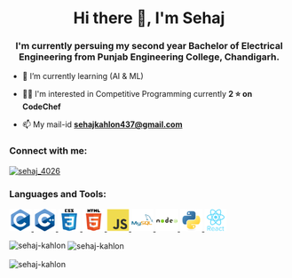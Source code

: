 <h1 align="center">Hi there 👋, I'm Sehaj</h1>
<h3 align="center">I'm currently persuing my second year Bachelor of Electrical Engineering from Punjab Engineering College, Chandigarh.</h3>

- 🌱 I’m currently learning (AI & ML)

- 👨‍💻 I'm interested in Competitive Programming currently **2 ⭐ on CodeChef**

- 📫 My mail-id **sehajkahlon437@gmail.com**

<h3 align="left">Connect with me:</h3>
<p align="left">
<a href="https://www.codechef.com/users/sehaj_4026" target="blank"><img align="center" src="https://cdn.jsdelivr.net/npm/simple-icons@3.1.0/icons/codechef.svg" alt="sehaj_4026" height="30" width="40" /></a>
</p>

<h3 align="left">Languages and Tools:</h3>
<p align="left"> <a href="https://www.cprogramming.com/" target="_blank" rel="noreferrer"> <img src="https://raw.githubusercontent.com/devicons/devicon/master/icons/c/c-original.svg" alt="c" width="40" height="40"/> </a> <a href="https://www.w3schools.com/cpp/" target="_blank" rel="noreferrer"> <img src="https://raw.githubusercontent.com/devicons/devicon/master/icons/cplusplus/cplusplus-original.svg" alt="cplusplus" width="40" height="40"/> </a> <a href="https://www.w3schools.com/css/" target="_blank" rel="noreferrer"> <img src="https://raw.githubusercontent.com/devicons/devicon/master/icons/css3/css3-original-wordmark.svg" alt="css3" width="40" height="40"/> </a> <a href="https://www.w3.org/html/" target="_blank" rel="noreferrer"> <img src="https://raw.githubusercontent.com/devicons/devicon/master/icons/html5/html5-original-wordmark.svg" alt="html5" width="40" height="40"/> </a> <a href="https://developer.mozilla.org/en-US/docs/Web/JavaScript" target="_blank" rel="noreferrer"> <img src="https://raw.githubusercontent.com/devicons/devicon/master/icons/javascript/javascript-original.svg" alt="javascript" width="40" height="40"/> </a> <a href="https://www.mysql.com/" target="_blank" rel="noreferrer"> <img src="https://raw.githubusercontent.com/devicons/devicon/master/icons/mysql/mysql-original-wordmark.svg" alt="mysql" width="40" height="40"/> </a> <a href="https://nodejs.org" target="_blank" rel="noreferrer"> <img src="https://raw.githubusercontent.com/devicons/devicon/master/icons/nodejs/nodejs-original-wordmark.svg" alt="nodejs" width="40" height="40"/> </a> <a href="https://www.python.org" target="_blank" rel="noreferrer"> <img src="https://raw.githubusercontent.com/devicons/devicon/master/icons/python/python-original.svg" alt="python" width="40" height="40"/> </a> <a href="https://reactjs.org/" target="_blank" rel="noreferrer"> <img src="https://raw.githubusercontent.com/devicons/devicon/master/icons/react/react-original-wordmark.svg" alt="react" width="40" height="40"/> </a> </p>

<p><img align="left" src="https://github-readme-stats.vercel.app/api/top-langs?username=sehaj-kahlon&show_icons=true&locale=en&layout=compact" alt="sehaj-kahlon" /></p>

<p>&nbsp;<img align="center" src="https://github-readme-stats.vercel.app/api?username=sehaj-kahlon&show_icons=true&locale=en" alt="sehaj-kahlon" /></p>

<p><img align="center" src="https://github-readme-streak-stats.herokuapp.com/?user=sehaj-kahlon&" alt="sehaj-kahlon" /></p>
